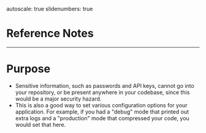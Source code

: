 autoscale: true
slidenumbers: true

# Reference Notes

---

# Purpose

- Sensitive information, such as passwords and API keys, cannot go into your repository, or be present anywhere in your codebase, since this would be a major security hazard.
- This is also a good way to set various configuration options for your application. For example, if you had a "debug" mode that printed out extra logs and a "production" mode that compressed your code, you would set that here.